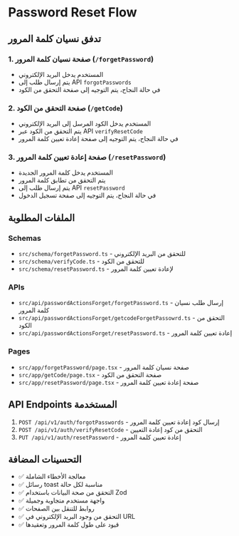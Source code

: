 # Password Reset Flow

## تدفق نسيان كلمة المرور

### 1. صفحة نسيان كلمة المرور (`/forgetPassword`)
- المستخدم يدخل البريد الإلكتروني
- يتم إرسال طلب إلى API `forgotPasswords`
- في حالة النجاح، يتم التوجيه إلى صفحة التحقق من الكود

### 2. صفحة التحقق من الكود (`/getCode`)
- المستخدم يدخل الكود المرسل إلى البريد الإلكتروني
- يتم التحقق من الكود عبر API `verifyResetCode`
- في حالة النجاح، يتم التوجيه إلى صفحة إعادة تعيين كلمة المرور

### 3. صفحة إعادة تعيين كلمة المرور (`/resetPassword`)
- المستخدم يدخل كلمة المرور الجديدة
- يتم التحقق من تطابق كلمة المرور
- يتم إرسال طلب إلى API `resetPassword`
- في حالة النجاح، يتم التوجيه إلى صفحة تسجيل الدخول

## الملفات المطلوبة

### Schemas
- `src/schema/forgetPassword.ts` - للتحقق من البريد الإلكتروني
- `src/schema/verifyCode.ts` - للتحقق من الكود
- `src/schema/resetPassword.ts` - لإعادة تعيين كلمة المرور

### APIs
- `src/api/passwordActionsForget/forgetPassword.ts` - إرسال طلب نسيان كلمة المرور
- `src/api/passwordActionsForget/getcodeForgetPassowrd.ts` - التحقق من الكود
- `src/api/passwordActionsForget/resetPassword.ts` - إعادة تعيين كلمة المرور

### Pages
- `src/app/forgetPassword/page.tsx` - صفحة نسيان كلمة المرور
- `src/app/getCode/page.tsx` - صفحة التحقق من الكود
- `src/app/resetPassword/page.tsx` - صفحة إعادة تعيين كلمة المرور

## API Endpoints المستخدمة

1. `POST /api/v1/auth/forgotPasswords` - إرسال كود إعادة تعيين كلمة المرور
2. `POST /api/v1/auth/verifyResetCode` - التحقق من كود إعادة التعيين
3. `PUT /api/v1/auth/resetPassword` - إعادة تعيين كلمة المرور

## التحسينات المضافة

- ✅ معالجة الأخطاء الشاملة
- ✅ رسائل toast مناسبة لكل حالة
- ✅ التحقق من صحة البيانات باستخدام Zod
- ✅ واجهة مستخدم متجاوبة وجميلة
- ✅ روابط للتنقل بين الصفحات
- ✅ التحقق من وجود البريد الإلكتروني في URL
- ✅ قيود على طول كلمة المرور وتعقيدها

